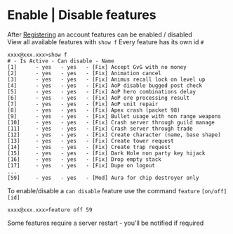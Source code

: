 # Enable | Disable features
After [Registering](bind#register) an account features can be enabled / disabled \
View all available features with `show f`
Every feature has its own id `#`
```console
xxxx@xxx.xxx>show f
# - Is Active - Can disable - Name
[1]      - yes   - yes   - [Fix] Accept GvG with no money
[2]      - yes   - yes   - [Fix] Animation cancel
[3]      - yes   - yes   - [Fix] Animus recall lock on level up
[4]      - yes   - yes   - [Fix] AoP disable bugged post check
[5]      - yes   - yes   - [Fix] AoP hero combinations delay
[6]      - yes   - yes   - [Fix] AoP ore processing result
[7]      - yes   - yes   - [Fix] AoP unit repair
[8]      - yes   - yes   - [Fix] Apex crash (packet 98)
[9]      - yes   - yes   - [Fix] Bullet usage with non range weapons
[10]     - yes   - yes   - [Fix] Crash server through guild manage
[11]     - yes   - yes   - [Fix] Crash server through trade
[12]     - yes   - yes   - [Fix] Create character (name, base shape)
[13]     - yes   - yes   - [Fix] Create tower request
[14]     - yes   - yes   - [Fix] Create trap request
[15]     - yes   - yes   - [Fix] Dark Hole non party key hijack
[16]     - yes   - yes   - [Fix] Drop empty stack
[17]     - yes   - yes   - [Fix] Dupe on logout
...
[59]     - yes   - yes   - [Mod] Aura for chip destroyer only
```
To enable/disable a `can disable` feature use the command `feature` `[on/off]` `[id]`

```console
xxxx@xxx.xxx>feature off 59 
```
Some features require a server restart - you'll be notified if required